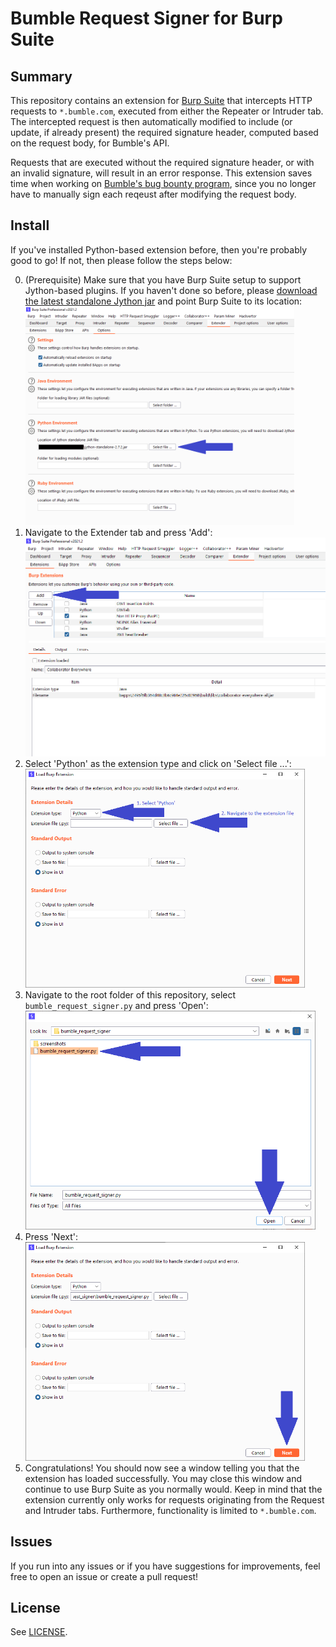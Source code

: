# Bumble Request Signer for Burp Suite
## Summary
This repository contains an extension for [Burp Suite](https://portswigger.net/burp) that intercepts HTTP requests to `*.bumble.com`, executed from either the Repeater or Intruder tab.
The intercepted request is then automatically modified to include (or update, if already present) the required signature header, computed based on the request body, for Bumble's API.

Requests that are executed without the required signature header, or with an invalid signature, will result in an error response. This extension saves time when working on [Bumble's bug bounty program](https://hackerone.com/bumble), since you no longer have to manually sign each reqeust after modifying the request body.

## Install
If you've installed Python-based extension before, then you're probably good to go! If not, then please follow the steps below:

0. (Prerequisite) Make sure that you have Burp Suite setup to support Jython-based plugins. If you haven't done so before, please [download the latest standalone Jython jar](https://www.jython.org/download.html) and point Burp Suite to its location: <br><img src="https://github.com/NDrong/bumble_request_signer/raw/master/screenshots/install_step_0.png" alt="Step 0" height="350"/>
1. Navigate to the Extender tab and press 'Add': <br><img src="https://github.com/NDrong/bumble_request_signer/raw/master/screenshots/install_step_1.png" alt="Step 1" height="350"/>
2. Select 'Python' as the extension type and click on 'Select file ...': <br><img src="https://github.com/NDrong/bumble_request_signer/raw/master/screenshots/install_step_2.png" alt="Step 2" height="350"/>
3. Navigate to the root folder of this repository, select `bumble_request_signer.py` and press 'Open': <br><img src="https://github.com/NDrong/bumble_request_signer/raw/master/screenshots/install_step_3.png" alt="Step 3" height="350"/>
4. Press 'Next': <br><img src="https://github.com/NDrong/bumble_request_signer/raw/master/screenshots/install_step_4.png" alt="Step 4" height="350"/>
5. Congratulations! You should now see a window telling you that the extension has loaded successfully. You may close this window and continue to use Burp Suite as you normally would. Keep in mind that the extension currently only works for requests originating from the Request and Intruder tabs. Furthermore, functionality is limited to `*.bumble.com`.

## Issues
If you run into any issues or if you have suggestions for improvements, feel free to open an issue or create a pull request!

## License
See [LICENSE](LICENSE).
